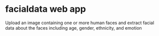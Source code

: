 # facialdata web app

Upload an image containing one or more human faces and extract facial data about the faces including age, gender, ethnicity, and emotion
